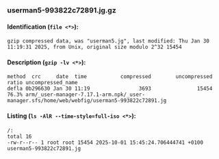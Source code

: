 ### userman5-993822c72891.jg.gz
#### Identification (`file <*>`):
```
gzip compressed data, was "userman5.jg", last modified: Thu Jan 30 11:19:31 2025, from Unix, original size modulo 2^32 15454
```
#### Description (`gzip -lv <*>`):
```
method  crc     date  time           compressed        uncompressed  ratio uncompressed_name
defla 0b296630 Jan 30 11:19                3693               15454  76.3% arm/_user-manager-7.17.1-arm.npk/_user-manager.sfs/home/web/webfig/userman5-993822c72891.jg
```
#### Listing (`ls -AlR --time-style=full-iso <*>`):
```
/:
total 16
-rw-r--r-- 1 root root 15454 2025-10-01 15:45:24.706444741 +0100 userman5-993822c72891.jg
```

